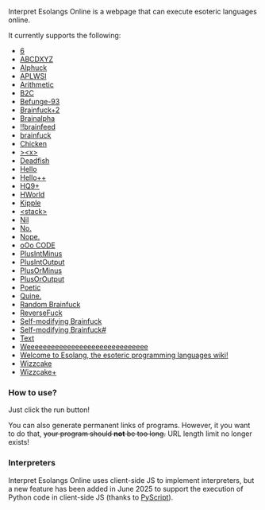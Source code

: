 Interpret Esolangs Online is a webpage that can execute esoteric languages online.

It currently supports the following:
* [6](https://esolangs.org/wiki/6)
* [ABCDXYZ](https://esolangs.org/wiki/ABCDXYZ)
* [Alphuck](https://esolangs.org/wiki/Alphuck)
* [APLWSI](https://esolangs.org/wiki/APLWSI)
* [Arithmetic](https://esolangs.org/wiki/Arithmetic)
* [B2C](https://esolangs.org/wiki/B2C)
* [Befunge-93](https://esolangs.org/wiki/Befunge)
* [Brainfuck+2](https://esolangs.org/wiki/Brainfuck%2B2)
* [Brainalpha](https://esolangs.org/wiki/Brainalpha)
* [!!brainfeed](https://esolangs.org/wiki/!!brainfeed)
* [brainfuck](https://esolangs.org/wiki/brainfuck)
* [Chicken](https://esolangs.org/wiki/Chicken)
* [&gt;&lt;x&gt;](https://esolangs.org/wiki/Dead_fish)
* [Deadfish](https://esolangs.org/wiki/Deadfish)
* [Hello](https://esolangs.org/wiki/Hello)
* [Hello++](https://esolangs.org/wiki/Hello%2B%2B)
* [HQ9+](https://esolangs.org/wiki/HQ9%2B)
* [HWorld](https://esolangs.org/wiki/HWorld)
* [Kipple](https://esolangs.org/wiki/Kipple)
* [&lt;stack&gt;](https://esolangs.org/wiki/LstackG)
* [Nil](https://esolangs.org/wiki/Nil)
* [No.](https://esolangs.org/wiki/No%2E)
* [Nope.](https://esolangs.org/wiki/Nope%2E)
* [oOo CODE](https://esolangs.org/wiki/oOo_CODE)
* [PlusIntMinus](https://esolangs.org/wiki/PlusIntMinus)
* [PlusIntOutput](https://esolangs.org/wiki/PlusIntOutput)
* [PlusOrMinus](https://esolangs.org/wiki/PlusOrMinus)
* [PlusOrOutput](https://esolangs.org/wiki/PlusOrOutput)
* [Poetic](https://esolangs.org/wiki/Poetic)
* [Quine.](https://esolangs.org/wiki/Quine_(programming_language))
* [Random Brainfuck](https://esolangs.org/wiki/Random_Brainfuck)
* [ReverseFuck](https://esolangs.org/wiki/ReverseFuck)
* [Self-modifying Brainfuck](https://esolangs.org/wiki/Self-modifying_Brainfuck)
* [Self-modifying Brainfuck#](https://esolangs.org/wiki/Self-modifying_Brainfuck_Sharp)
* [Text](https://esolangs.org/wiki/Text)
* [Weeeeeeeeeeeeeeeeeeeeeeeeeeeeee](https://esolangs.org/wiki/Weeeeeeeeeeeeeeeeeeeeeeeeeeeeee)
* [Welcome to Esolang, the esoteric programming languages wiki!](https://esolangs.org/wiki/Welcome_to_Esolang,_the_esoteric_programming_languages_wiki!)
* [Wizzcake](https://esolangs.org/wiki/Wizzcake)
* [Wizzcake+](https://esolangs.org/wiki/Wizzcake%2B)

### How to use?
Just click the run button!

You can also generate permanent links of programs. However, it you want to do that, <s>your program should **not** be too long.</s> URL length limit no longer exists!

### Interpreters
Interpret Esolangs Online uses client-side JS to implement interpreters, but a new feature has been added in June 2025 to support the execution of Python code in client-side JS (thanks to [PyScript](https://pyscript.net)).
